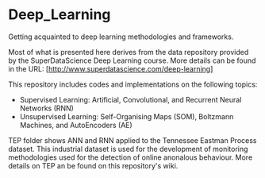 # Deep_Learning
Getting acquainted to deep learning methodologies and frameworks. 

Most of what is presented here derives from the data repository provided by the SuperDataScience Deep Learning course. More details can be found in the URL: [http://www.superdatascience.com/deep-learning]

This repository includes codes and implementations on the following topics: <br/>
- Supervised Learning: Artificial, Convolutional, and Recurrent Neural Networks (RNN) <br/>
- Unsupervised Learning: Self-Organising Maps (SOM), Boltzmann Machines, and AutoEncoders (AE)

TEP folder shows ANN and RNN applied to the Tennessee Eastman Process dataset. This industrial dataset is used for the development of monitoring methodologies used for the detection of online anonalous behaviour. More details on TEP an be found on this repository's wiki.   
